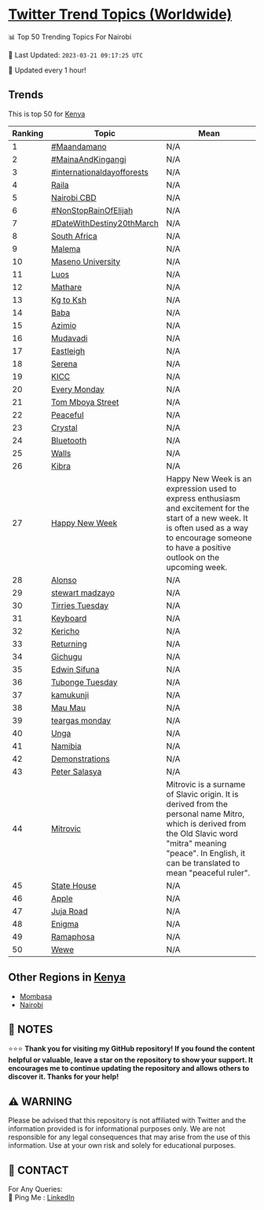 [Twitter Trend Topics (Worldwide)](https://github.com/ErcinDedeoglu/Twitter-Trend-Topics)
==========


📊 Top 50 Trending Topics For Nairobi

📆 Last Updated: `2023-03-21 09:17:25 UTC`

🔧 Updated every 1 hour!


## Trends

This is top 50 for [Kenya](</Kenya>)

| Ranking | Topic | Mean |
| ------- | ------------ | ------------ |
| 1 | [#Maandamano](http://twitter.com/search?q=%23Maandamano) | N/A |
| 2 | [#MainaAndKingangi](http://twitter.com/search?q=%23MainaAndKingangi) | N/A |
| 3 | [#internationaldayofforests](http://twitter.com/search?q=%23internationaldayofforests) | N/A |
| 4 | [Raila](http://twitter.com/search?q=Raila) | N/A |
| 5 | [Nairobi CBD](http://twitter.com/search?q=Nairobi+CBD) | N/A |
| 6 | [#NonStopRainOfElijah](http://twitter.com/search?q=%23NonStopRainOfElijah) | N/A |
| 7 | [#DateWithDestiny20thMarch](http://twitter.com/search?q=%23DateWithDestiny20thMarch) | N/A |
| 8 | [South Africa](http://twitter.com/search?q=South+Africa) | N/A |
| 9 | [Malema](http://twitter.com/search?q=Malema) | N/A |
| 10 | [Maseno University](http://twitter.com/search?q=Maseno+University) | N/A |
| 11 | [Luos](http://twitter.com/search?q=Luos) | N/A |
| 12 | [Mathare](http://twitter.com/search?q=Mathare) | N/A |
| 13 | [Kg to Ksh](http://twitter.com/search?q=Kg+to+Ksh) | N/A |
| 14 | [Baba](http://twitter.com/search?q=Baba) | N/A |
| 15 | [Azimio](http://twitter.com/search?q=Azimio) | N/A |
| 16 | [Mudavadi](http://twitter.com/search?q=Mudavadi) | N/A |
| 17 | [Eastleigh](http://twitter.com/search?q=Eastleigh) | N/A |
| 18 | [Serena](http://twitter.com/search?q=Serena) | N/A |
| 19 | [KICC](http://twitter.com/search?q=KICC) | N/A |
| 20 | [Every Monday](http://twitter.com/search?q=Every+Monday) | N/A |
| 21 | [Tom Mboya Street](http://twitter.com/search?q=Tom+Mboya+Street) | N/A |
| 22 | [Peaceful](http://twitter.com/search?q=Peaceful) | N/A |
| 23 | [Crystal](http://twitter.com/search?q=Crystal) | N/A |
| 24 | [Bluetooth](http://twitter.com/search?q=Bluetooth) | N/A |
| 25 | [Walls](http://twitter.com/search?q=Walls) | N/A |
| 26 | [Kibra](http://twitter.com/search?q=Kibra) | N/A |
| 27 | [Happy New Week](http://twitter.com/search?q=Happy+New+Week) | Happy New Week is an expression used to express enthusiasm and excitement for the start of a new week. It is often used as a way to encourage someone to have a positive outlook on the upcoming week. |
| 28 | [Alonso](http://twitter.com/search?q=Alonso) | N/A |
| 29 | [stewart madzayo](http://twitter.com/search?q=stewart+madzayo) | N/A |
| 30 | [Tirries Tuesday](http://twitter.com/search?q=Tirries+Tuesday) | N/A |
| 31 | [Keyboard](http://twitter.com/search?q=Keyboard) | N/A |
| 32 | [Kericho](http://twitter.com/search?q=Kericho) | N/A |
| 33 | [Returning](http://twitter.com/search?q=Returning) | N/A |
| 34 | [Gichugu](http://twitter.com/search?q=Gichugu) | N/A |
| 35 | [Edwin Sifuna](http://twitter.com/search?q=Edwin+Sifuna) | N/A |
| 36 | [Tubonge Tuesday](http://twitter.com/search?q=Tubonge+Tuesday) | N/A |
| 37 | [kamukunji](http://twitter.com/search?q=kamukunji) | N/A |
| 38 | [Mau Mau](http://twitter.com/search?q=Mau+Mau) | N/A |
| 39 | [teargas monday](http://twitter.com/search?q=teargas+monday) | N/A |
| 40 | [Unga](http://twitter.com/search?q=Unga) | N/A |
| 41 | [Namibia](http://twitter.com/search?q=Namibia) | N/A |
| 42 | [Demonstrations](http://twitter.com/search?q=Demonstrations) | N/A |
| 43 | [Peter Salasya](http://twitter.com/search?q=Peter+Salasya) | N/A |
| 44 | [Mitrovic](http://twitter.com/search?q=Mitrovic) | Mitrovic is a surname of Slavic origin. It is derived from the personal name Mitro, which is derived from the Old Slavic word "mitra" meaning "peace". In English, it can be translated to mean "peaceful ruler". |
| 45 | [State House](http://twitter.com/search?q=State+House) | N/A |
| 46 | [Apple](http://twitter.com/search?q=Apple) | N/A |
| 47 | [Juja Road](http://twitter.com/search?q=Juja+Road) | N/A |
| 48 | [Enigma](http://twitter.com/search?q=Enigma) | N/A |
| 49 | [Ramaphosa](http://twitter.com/search?q=Ramaphosa) | N/A |
| 50 | [Wewe](http://twitter.com/search?q=Wewe) | N/A |



## Other Regions in [Kenya](</Kenya>)

* [Mombasa](</Kenya/Mombasa.md>)
* [Nairobi](</Kenya/Nairobi.md>)



## 📝 NOTES

⭐⭐⭐ **Thank you for visiting my GitHub repository! If you found the content helpful or valuable, leave a star on the repository to show your support. It encourages me to continue updating the repository and allows others to discover it. Thanks for your help!**


## ⚠️ WARNING

Please be advised that this repository is not affiliated with Twitter and the information provided is for informational purposes only. We are not responsible for any legal consequences that may arise from the use of this information. Use at your own risk and solely for educational purposes.


## 📨 CONTACT

 For Any Queries:  
            🏓 Ping Me : [LinkedIn](https://www.linkedin.com/in/ercindedeoglu/)
